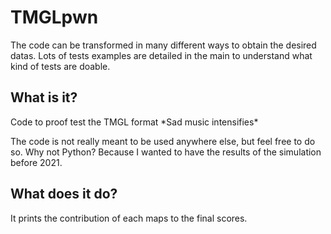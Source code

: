 # TMGLpwn

The code can be transformed in many different ways to obtain the desired datas. Lots of tests examples are detailed in the main to understand what kind of tests are doable.

## What is it?
Code to proof test the TMGL format \*Sad music intensifies\*

The code is not really meant to be used anywhere else, but feel free to do so.
Why not Python? Because I wanted to have the results of the simulation before 2021.

## What does it do?
It prints the contribution of each maps to the final scores.
